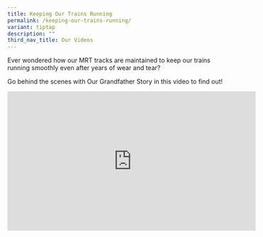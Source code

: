 ```yaml
---
title: Keeping Our Trains Running
permalink: /keeping-our-trains-running/
variant: tiptap
description: ""
third_nav_title: Our Videos
---
```

<p>Ever wondered how our MRT tracks are maintained to keep our trains running
smoothly even after years of wear and tear?</p>
<p>Go behind the scenes with Our Grandfather Story in this video to find
out!</p>
<div class="iframe-wrapper">
<iframe height="315" width="560" allowfullscreen="true" frameborder="0" src="https://www.youtube.com/embed/wFBgEr3yd_0?si=iecfvU2ottmk68N0"></iframe>
</div>
<p></p>